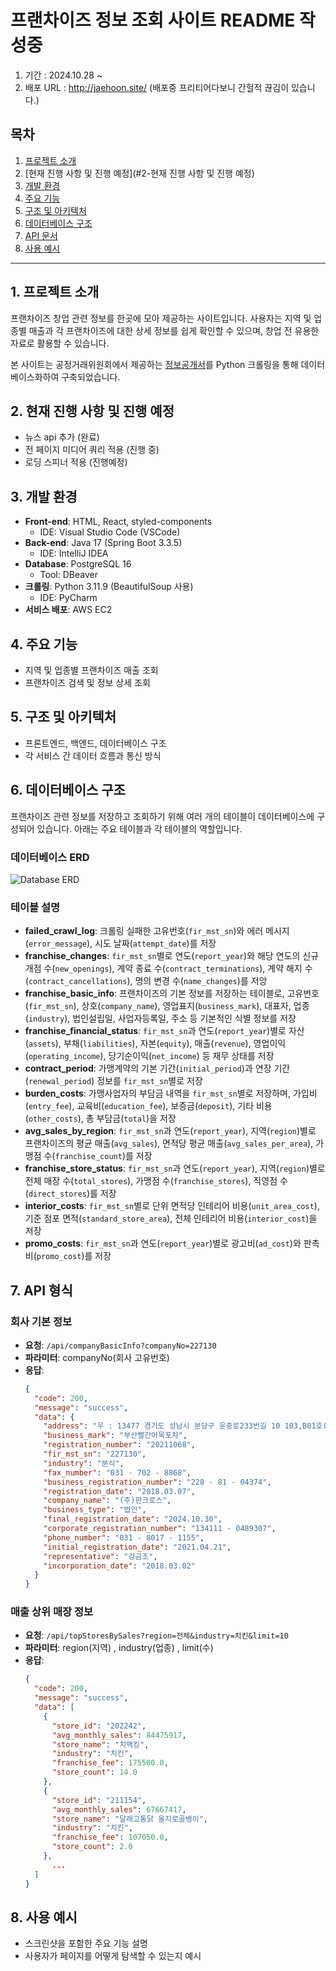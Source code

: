 # 프랜차이즈 정보 조회 사이트 README 작성중

1. 기간 : 2024.10.28 ~
2. 배포 URL : http://jaehoon.site/ (배포중 프리티어다보니 간헐적 끊김이 있습니다.)

## 목차

1. [프로젝트 소개](#1-프로젝트-소개)
2. [현재 진행 사항 및 진행 예정](#2-현재 진행 사항 및 진행 예정)
3. [개발 환경](#3-개발-환경)
4. [주요 기능](#4-주요-기능)
5. [구조 및 아키텍처](#5-구조-및-아키텍처)
6. [데이터베이스 구조](#6-데이터베이스-구조)
7. [API 문서](#7-api-문서)
8. [사용 예시](#8-사용-예시)

---

## 1. 프로젝트 소개

프랜차이즈 창업 관련 정보를 한곳에 모아 제공하는 사이트입니다. 사용자는 지역 및 업종별 매출과 각 프랜차이즈에 대한 상세 정보를 쉽게 확인할 수 있으며, 창업 전 유용한 자료로 활용할 수 있습니다.

본 사이트는 공정거래위원회에서 제공하는 [정보공개서](https://franchise.ftc.go.kr/mnu/00013/program/userRqst/list.do)를 Python 크롤링을 통해 데이터베이스화하여 구축되었습니다.

## 2. 현재 진행 사항 및 진행 예정

- 뉴스 api 추가 (완료)
- 전 페이지 미디어 쿼리 적용 (진행 중)
- 로딩 스피너 적용 (진행예정)

## 3. 개발 환경

- **Front-end**: HTML, React, styled-components
  - IDE: Visual Studio Code (VSCode)
- **Back-end**: Java 17 (Spring Boot 3.3.5)
  - IDE: IntelliJ IDEA
- **Database**: PostgreSQL 16
  - Tool: DBeaver
- **크롤링**: Python 3.11.9 (BeautifulSoup 사용)
  - IDE: PyCharm
- **서비스 배포**: AWS EC2

## 4. 주요 기능

- 지역 및 업종별 프랜차이즈 매출 조회
- 프랜차이즈 검색 및 정보 상세 조회

## 5. 구조 및 아키텍처

- 프론트엔드, 백엔드, 데이터베이스 구조
- 각 서비스 간 데이터 흐름과 통신 방식

## 6. 데이터베이스 구조

프랜차이즈 관련 정보를 저장하고 조회하기 위해 여러 개의 테이블이 데이터베이스에 구성되어 있습니다. 아래는 주요 테이블과 각 테이블의 역할입니다.

### 데이터베이스 ERD

![Database ERD](path_to_your_image.png)

### 테이블 설명

- **failed_crawl_log**: 크롤링 실패한 고유번호(`fir_mst_sn`)와 에러 메시지(`error_message`), 시도 날짜(`attempt_date`)를 저장
- **franchise_changes**: `fir_mst_sn`별로 연도(`report_year`)와 해당 연도의 신규 개점 수(`new_openings`), 계약 종료 수(`contract_terminations`), 계약 해지 수(`contract_cancellations`), 명의 변경 수(`name_changes`)를 저앙
- **franchise_basic_info**: 프랜차이즈의 기본 정보를 저장하는 테이블로, 고유번호(`fir_mst_sn`), 상호(`company_name`), 영업표지(`business_mark`), 대표자, 업종(`industry`), 법인설립일, 사업자등록일, 주소 등 기본적인 식별 정보를 저장
- **franchise_financial_status**: `fir_mst_sn`과 연도(`report_year`)별로 자산(`assets`), 부채(`liabilities`), 자본(`equity`), 매출(`revenue`), 영업이익(`operating_income`), 당기순이익(`net_income`) 등 재무 상태를 저장
- **contract_period**: 가맹계약의 기본 기간(`initial_period`)과 연장 기간(`renewal_period`) 정보를 `fir_mst_sn`별로 저장
- **burden_costs**: 가맹사업자의 부담금 내역을 `fir_mst_sn`별로 저장하며, 가입비(`entry_fee`), 교육비(`education_fee`), 보증금(`deposit`), 기타 비용(`other_costs`), 총 부담금(`total`)을 저장
- **avg_sales_by_region**: `fir_mst_sn`과 연도(`report_year`), 지역(`region`)별로 프랜차이즈의 평균 매출(`avg_sales`), 면적당 평균 매출(`avg_sales_per_area`), 가맹점 수(`franchise_count`)를 저장
- **franchise_store_status**: `fir_mst_sn`과 연도(`report_year`), 지역(`region`)별로 전체 매장 수(`total_stores`), 가맹점 수(`franchise_stores`), 직영점 수(`direct_stores`)를 저장
- **interior_costs**: `fir_mst_sn`별로 단위 면적당 인테리어 비용(`unit_area_cost`), 기준 점포 면적(`standard_store_area`), 전체 인테리어 비용(`interior_cost`)을 저장
- **promo_costs**: `fir_mst_sn`과 연도(`report_year`)별로 광고비(`ad_cost`)와 판촉비(`promo_cost`)를 저장

## 7. API 형식

### 회사 기본 정보

- **요청**: `/api/companyBasicInfo?companyNo=227130`
- **파라미터**: companyNo(회사 고유번호)
- **응답**:
  ```json
  {
    "code": 200,
    "message": "success",
    "data": {
      "address": "우 : 13477 경기도 성남시 분당구 운중로233번길 10 103,B01호(판교동)",
      "business_mark": "부산빨간어묵포차",
      "registration_number": "20211068",
      "fir_mst_sn": "227130",
      "industry": "분식",
      "fax_number": "031 - 702 - 8868",
      "business_registration_number": "228 - 81 - 04374",
      "registration_date": "2018.03.07",
      "company_name": "(주)판크로스",
      "business_type": "법인",
      "final_registration_date": "2024.10.30",
      "corporate_registration_number": "134111 - 0489307",
      "phone_number": "031 - 8017 - 1155",
      "initial_registration_date": "2021.04.21",
      "representative": "강금조",
      "incorporation_date": "2018.03.02"
    }
  }
  ```

### 매출 상위 매장 정보

- **요청**: `/api/topStoresBySales?region=전체&industry=치킨&limit=10`
- **파라미터**: region(지역) , industry(업종) , limit(수)
- **응답**:
  ```json
  {
    "code": 200,
    "message": "success",
    "data": [
      {
        "store_id": "202242",
        "avg_monthly_sales": 84475917,
        "store_name": "치맥킹",
        "industry": "치킨",
        "franchise_fee": 175500.0,
        "store_count": 14.0
      },
      {
        "store_id": "211154",
        "avg_monthly_sales": 67667417,
        "store_name": "달래고통닭 을지로골뱅이",
        "industry": "치킨",
        "franchise_fee": 107050.0,
        "store_count": 2.0
      },
        ...
    ]
  }
  ```

## 8. 사용 예시

- 스크린샷을 포함한 주요 기능 설명
- 사용자가 페이지를 어떻게 탐색할 수 있는지 예시
